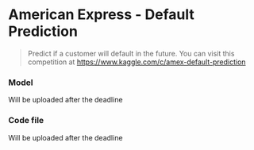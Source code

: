# American Express - Default Prediction

> Predict if a customer will default in the future.
> You can visit this competition at https://www.kaggle.com/c/amex-default-prediction 

### Model
Will be uploaded after the deadline

### Code file
Will be uploaded after the deadline


